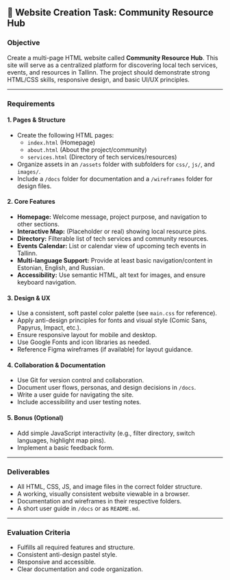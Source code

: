 ## 📝 Website Creation Task: Community Resource Hub

### **Objective**
Create a multi-page HTML website called **Community Resource Hub**. This site will serve as a centralized platform for discovering local tech services, events, and resources in Tallinn. The project should demonstrate strong HTML/CSS skills, responsive design, and basic UI/UX principles.

---

### **Requirements**

#### **1. Pages & Structure**
- Create the following HTML pages:
  - `index.html` (Homepage)
  - `about.html` (About the project/community)
  - `services.html` (Directory of tech services/resources)
- Organize assets in an `/assets` folder with subfolders for `css/`, `js/`, and `images/`.
- Include a `/docs` folder for documentation and a `/wireframes` folder for design files.

#### **2. Core Features**
- **Homepage:** Welcome message, project purpose, and navigation to other sections.
- **Interactive Map:** (Placeholder or real) showing local resource pins.
- **Directory:** Filterable list of tech services and community resources.
- **Events Calendar:** List or calendar view of upcoming tech events in Tallinn.
- **Multi-language Support:** Provide at least basic navigation/content in Estonian, English, and Russian.
- **Accessibility:** Use semantic HTML, alt text for images, and ensure keyboard navigation.

#### **3. Design & UX**
- Use a consistent, soft pastel color palette (see `main.css` for reference).
- Apply anti-design principles for fonts and visual style (Comic Sans, Papyrus, Impact, etc.).
- Ensure responsive layout for mobile and desktop.
- Use Google Fonts and icon libraries as needed.
- Reference Figma wireframes (if available) for layout guidance.

#### **4. Collaboration & Documentation**
- Use Git for version control and collaboration.
- Document user flows, personas, and design decisions in `/docs`.
- Write a user guide for navigating the site.
- Include accessibility and user testing notes.

#### **5. Bonus (Optional)**
- Add simple JavaScript interactivity (e.g., filter directory, switch languages, highlight map pins).
- Implement a basic feedback form.

---

### **Deliverables**
- All HTML, CSS, JS, and image files in the correct folder structure.
- A working, visually consistent website viewable in a browser.
- Documentation and wireframes in their respective folders.
- A short user guide in `/docs` or as `README.md`.

---

### **Evaluation Criteria**
- Fulfills all required features and structure.
- Consistent anti-design pastel style.
- Responsive and accessible.
- Clear documentation and code organization.

